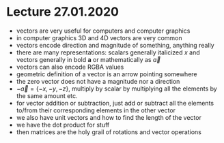 # Lecture 27.01.2020

- vectors are very useful for computers and computer graphics
- in computer graphics 3D and 4D vectors are very common
- vectors encode direction and magnitude of something, anything really
- there are many representations: scalars generally italicized $x$ and vectors
generally in bold __a__ or mathematically as $\vec{a}$
- vectors can also encode RGBA values
- geometric definition of a vector is an arrow pointing somewhere
- the zero vector does not have a magnitude nor a direction
- $- \vec{a} = \{-x, -y, -z\}$, multiply by scalar by multiplying all the
elements by the same amount etc.
- for vector addition or subtraction, just add or subtract all the elements
to/from their corresponding elements in the other vector
- we also have unit vectors and how to find the length of the vector
- we have the dot product for stuff
- then matrices are the holy grail of rotations and vector operations
